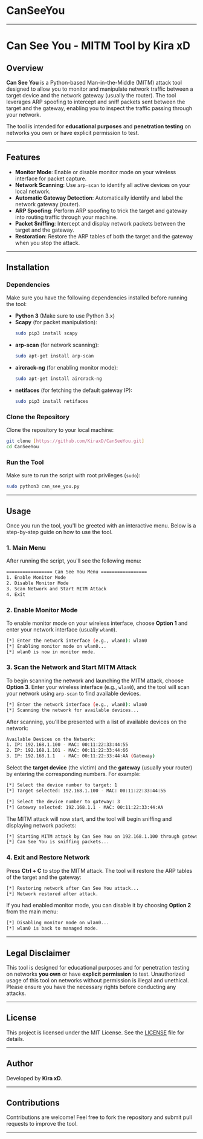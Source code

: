 # CanSeeYou

---

# Can See You - MITM Tool by Kira xD

## Overview

**Can See You** is a Python-based Man-in-the-Middle (MITM) attack tool designed to allow you to monitor and manipulate network traffic between a target device and the network gateway (usually the router). The tool leverages ARP spoofing to intercept and sniff packets sent between the target and the gateway, enabling you to inspect the traffic passing through your network. 

The tool is intended for **educational purposes** and **penetration testing** on networks you own or have explicit permission to test.

---

## Features

- **Monitor Mode**: Enable or disable monitor mode on your wireless interface for packet capture.
- **Network Scanning**: Use `arp-scan` to identify all active devices on your local network.
- **Automatic Gateway Detection**: Automatically identify and label the network gateway (router).
- **ARP Spoofing**: Perform ARP spoofing to trick the target and gateway into routing traffic through your machine.
- **Packet Sniffing**: Intercept and display network packets between the target and the gateway.
- **Restoration**: Restore the ARP tables of both the target and the gateway when you stop the attack.

---

## Installation

### Dependencies

Make sure you have the following dependencies installed before running the tool:

- **Python 3** (Make sure to use Python 3.x)
- **Scapy** (for packet manipulation):
    ```bash
    sudo pip3 install scapy
    ```
- **arp-scan** (for network scanning):
    ```bash
    sudo apt-get install arp-scan
    ```
- **aircrack-ng** (for enabling monitor mode):
    ```bash
    sudo apt-get install aircrack-ng
    ```
- **netifaces** (for fetching the default gateway IP):
    ```bash
    sudo pip3 install netifaces
    ```

### Clone the Repository

Clone the repository to your local machine:

```bash
git clone [https://github.com/KiraxD/CanSeeYou.git]
cd CanSeeYou
```

### Run the Tool

Make sure to run the script with root privileges (`sudo`):

```bash
sudo python3 can_see_you.py
```

---

## Usage

Once you run the tool, you'll be greeted with an interactive menu. Below is a step-by-step guide on how to use the tool.

### 1. Main Menu

After running the script, you'll see the following menu:

```bash
================= Can See You Menu =================
1. Enable Monitor Mode
2. Disable Monitor Mode
3. Scan Network and Start MITM Attack
4. Exit
```

### 2. Enable Monitor Mode

To enable monitor mode on your wireless interface, choose **Option 1** and enter your network interface (usually `wlan0`).

```bash
[*] Enter the network interface (e.g., wlan0): wlan0
[*] Enabling monitor mode on wlan0...
[*] wlan0 is now in monitor mode.
```

### 3. Scan the Network and Start MITM Attack

To begin scanning the network and launching the MITM attack, choose **Option 3**. Enter your wireless interface (e.g., `wlan0`), and the tool will scan your network using `arp-scan` to find available devices.

```bash
[*] Enter the network interface (e.g., wlan0): wlan0
[*] Scanning the network for available devices...
```

After scanning, you’ll be presented with a list of available devices on the network:

```bash
Available Devices on the Network:
1. IP: 192.168.1.100 - MAC: 00:11:22:33:44:55
2. IP: 192.168.1.101 - MAC: 00:11:22:33:44:66
3. IP: 192.168.1.1   - MAC: 00:11:22:33:44:AA (Gateway)
```

Select the **target device** (the victim) and the **gateway** (usually your router) by entering the corresponding numbers. For example:

```bash
[*] Select the device number to target: 1
[*] Target selected: 192.168.1.100 - MAC: 00:11:22:33:44:55

[*] Select the device number to gateway: 3
[*] Gateway selected: 192.168.1.1 - MAC: 00:11:22:33:44:AA
```

The MITM attack will now start, and the tool will begin sniffing and displaying network packets:

```bash
[*] Starting MITM attack by Can See You on 192.168.1.100 through gateway 192.168.1.1
[*] Can See You is sniffing packets...
```

### 4. Exit and Restore Network

Press **Ctrl + C** to stop the MITM attack. The tool will restore the ARP tables of the target and the gateway:

```bash
[*] Restoring network after Can See You attack...
[*] Network restored after attack.
```

If you had enabled monitor mode, you can disable it by choosing **Option 2** from the main menu:

```bash
[*] Disabling monitor mode on wlan0...
[*] wlan0 is back to managed mode.
```

---

## Legal Disclaimer

This tool is designed for educational purposes and for penetration testing on networks **you own** or have **explicit permission** to test. Unauthorized usage of this tool on networks without permission is illegal and unethical. Please ensure you have the necessary rights before conducting any attacks.

---

## License

This project is licensed under the MIT License. See the [LICENSE](LICENSE) file for details.

---

## Author

Developed by **Kira xD**.

---

## Contributions

Contributions are welcome! Feel free to fork the repository and submit pull requests to improve the tool.

---


